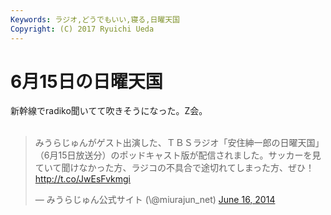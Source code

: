 ```yaml
---
Keywords: ラジオ,どうでもいい,寝る,日曜天国
Copyright: (C) 2017 Ryuichi Ueda
---
```


# 6月15日の日曜天国
新幹線でradiko聞いてて吹きそうになった。Z会。<br />
<br />
<blockquote class="twitter-tweet" data-partner="tweetdeck"><p>みうらじゅんがゲスト出演した、ＴＢＳラジオ「安住紳一郎の日曜天国」（6月15日放送分）のポッドキャスト版が配信されました。サッカーを見ていて聞けなかった方、ラジコの不具合で途切れてしまった方、ぜひ！　<a href="http://t.co/JwEsFvkmgi">http://t.co/JwEsFvkmgi</a></p>&mdash; みうらじゅん公式サイト (\@miurajun_net) <a href="https://twitter.com/miurajun_net/statuses/478426922926358528">June 16, 2014</a></blockquote><br />
<script async src="//platform.twitter.com/widgets.js" charset="utf-8"></script>
